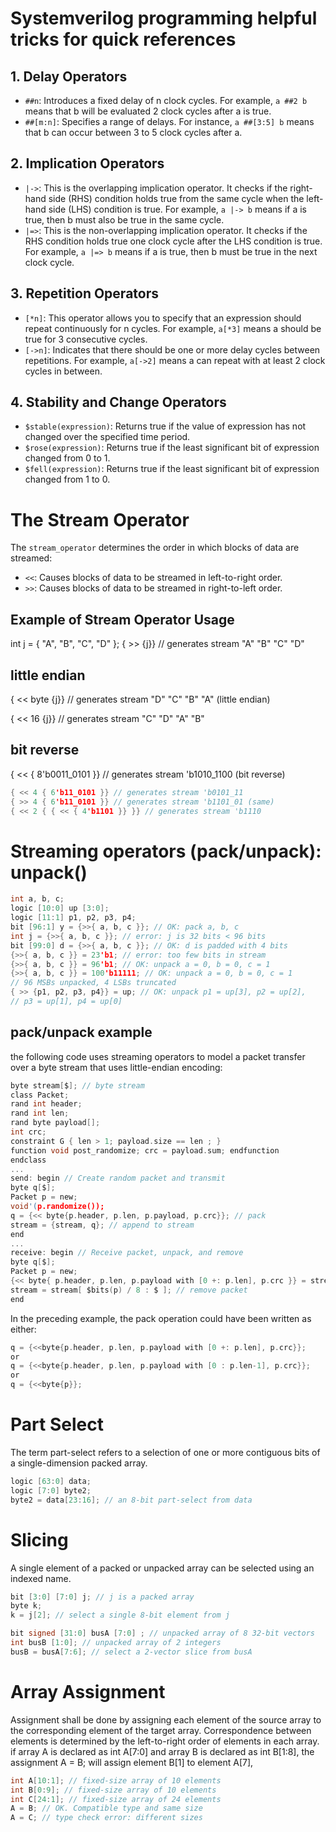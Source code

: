 # Systemverilog programming helpful tricks for quick references

## 1. Delay Operators
- `##n`: Introduces a fixed delay of n clock cycles. For example, `a ##2 b` means that b will be evaluated 2 clock cycles after a is true.
- `##[m:n]`: Specifies a range of delays. For instance, `a ##[3:5] b` means that b can occur between 3 to 5 clock cycles after a.

## 2. Implication Operators
- `|->`: This is the overlapping implication operator. It checks if the right-hand side (RHS) condition holds true from the same cycle when the left-hand side (LHS) condition is true. For example, `a |-> b` means if a is true, then b must also be true in the same cycle.
- `|=>`: This is the non-overlapping implication operator. It checks if the RHS condition holds true one clock cycle after the LHS condition is true. For example, `a |=> b` means if a is true, then b must be true in the next clock cycle.

## 3. Repetition Operators
- `[*n]`: This operator allows you to specify that an expression should repeat continuously for n cycles. For example, `a[*3]` means a should be true for 3 consecutive cycles.
- `[->n]`: Indicates that there should be one or more delay cycles between repetitions. For example, `a[->2]` means a can repeat with at least 2 clock cycles in between.

## 4. Stability and Change Operators
- `$stable(expression)`: Returns true if the value of expression has not changed over the specified time period.
- `$rose(expression)`: Returns true if the least significant bit of expression changed from 0 to 1.
- `$fell(expression)`: Returns true if the least significant bit of expression changed from 1 to 0.


# The Stream Operator

The `stream_operator` determines the order in which blocks of data are streamed:

- `<<`: Causes blocks of data to be streamed in left-to-right order.
- `>>`: Causes blocks of data to be streamed in right-to-left order.
## Example of Stream Operator Usage

int j = { "A", "B", "C", "D" };
{ >> {j}} // generates stream "A" "B" "C" "D"
## little endian
{ << byte {j}} // generates stream "D" "C" "B" "A" (little endian)

{ << 16 {j}} // generates stream "C" "D" "A" "B"
## bit reverse
{ << { 8'b0011_0101 }} // generates stream 'b1010_1100 (bit reverse)
```c
{ << 4 { 6'b11_0101 }} // generates stream 'b0101_11
{ >> 4 { 6'b11_0101 }} // generates stream 'b1101_01 (same)
{ << 2 { { << { 4'b1101 }} }} // generates stream 'b1110
```
# Streaming operators (pack/unpack): unpack()
```c
int a, b, c;
logic [10:0] up [3:0];
logic [11:1] p1, p2, p3, p4;
bit [96:1] y = {>>{ a, b, c }}; // OK: pack a, b, c
int j = {>>{ a, b, c }}; // error: j is 32 bits < 96 bits
bit [99:0] d = {>>{ a, b, c }}; // OK: d is padded with 4 bits
{>>{ a, b, c }} = 23'b1; // error: too few bits in stream
{>>{ a, b, c }} = 96'b1; // OK: unpack a = 0, b = 0, c = 1
{>>{ a, b, c }} = 100'b11111; // OK: unpack a = 0, b = 0, c = 1
// 96 MSBs unpacked, 4 LSBs truncated
{ >> {p1, p2, p3, p4}} = up; // OK: unpack p1 = up[3], p2 = up[2],
// p3 = up[1], p4 = up[0]
```
## pack/unpack example
the following code uses streaming operators to model a packet transfer over a byte stream that
uses little-endian encoding:
```c
byte stream[$]; // byte stream
class Packet;
rand int header;
rand int len;
rand byte payload[];
int crc;
constraint G { len > 1; payload.size == len ; }
function void post_randomize; crc = payload.sum; endfunction
endclass
...
send: begin // Create random packet and transmit
byte q[$];
Packet p = new;
void'(p.randomize());
q = {<< byte{p.header, p.len, p.payload, p.crc}}; // pack
stream = {stream, q}; // append to stream
end
...
receive: begin // Receive packet, unpack, and remove
byte q[$];
Packet p = new;
{<< byte{ p.header, p.len, p.payload with [0 +: p.len], p.crc }} = stream;
stream = stream[ $bits(p) / 8 : $ ]; // remove packet
end
```
In the preceding example, the pack operation could have been written as either:
```c
q = {<<byte{p.header, p.len, p.payload with [0 +: p.len], p.crc}};
or
q = {<<byte{p.header, p.len, p.payload with [0 : p.len-1], p.crc}};
or
q = {<<byte{p}};
```
# Part Select
The term part-select refers to a selection of one or more contiguous bits of a single-dimension packed array.
```c
logic [63:0] data;
logic [7:0] byte2;
byte2 = data[23:16]; // an 8-bit part-select from data
```
# Slicing
A single element of a packed or unpacked array can be selected using an indexed name.
```c
bit [3:0] [7:0] j; // j is a packed array
byte k;
k = j[2]; // select a single 8-bit element from j

bit signed [31:0] busA [7:0] ; // unpacked array of 8 32-bit vectors
int busB [1:0]; // unpacked array of 2 integers
busB = busA[7:6]; // select a 2-vector slice from busA
```
# Array Assignment
Assignment shall be done by assigning each element of the source array to the corresponding element of the
target array. Correspondence between elements is determined by the left-to-right order of elements in each
array.
if array A is declared as int A[7:0] and array B is declared as int B[1:8], the
assignment A = B; will assign element B[1] to element A[7],
```c
int A[10:1]; // fixed-size array of 10 elements
int B[0:9]; // fixed-size array of 10 elements
int C[24:1]; // fixed-size array of 24 elements
A = B; // OK. Compatible type and same size
A = C; // type check error: different sizes
```

